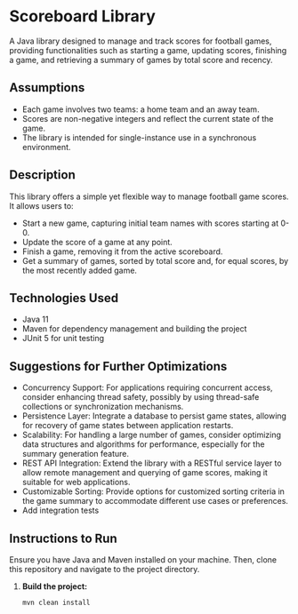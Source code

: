 # Scoreboard Library

A Java library designed to manage and track scores for football games, providing functionalities such as starting a game, updating scores, finishing a game, and retrieving a summary of games by total score and recency.

## Assumptions

- Each game involves two teams: a home team and an away team.
- Scores are non-negative integers and reflect the current state of the game.
- The library is intended for single-instance use in a synchronous environment.

## Description

This library offers a simple yet flexible way to manage football game scores. It allows users to:

- Start a new game, capturing initial team names with scores starting at 0-0.
- Update the score of a game at any point.
- Finish a game, removing it from the active scoreboard.
- Get a summary of games, sorted by total score and, for equal scores, by the most recently added game.

## Technologies Used

- Java 11
- Maven for dependency management and building the project
- JUnit 5 for unit testing

## Suggestions for Further Optimizations

- Concurrency Support: For applications requiring concurrent access, consider enhancing thread safety, possibly by using thread-safe collections or synchronization mechanisms. 
- Persistence Layer: Integrate a database to persist game states, allowing for recovery of game states between application restarts. 
- Scalability: For handling a large number of games, consider optimizing data structures and algorithms for performance, especially for the summary generation feature. 
- REST API Integration: Extend the library with a RESTful service layer to allow remote management and querying of game scores, making it suitable for web applications. 
- Customizable Sorting: Provide options for customized sorting criteria in the game summary to accommodate different use cases or preferences.
- Add integration tests

## Instructions to Run

Ensure you have Java and Maven installed on your machine. Then, clone this repository and navigate to the project directory.

1. **Build the project:**

   ```shell
   mvn clean install
